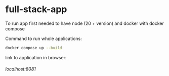 # full-stack-app

To run app first needed to have node (20 + version) and docker with docker compose

Command to run whole applications:

```sh
docker compose up --build
```

link to application in browser: 
<h6>localhost:8081</h6>
